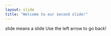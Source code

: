```yaml
---
layout: slide
title: "Welcome to our second slide!"
---
```

slide means a slide
Use the left arrow to go back!

